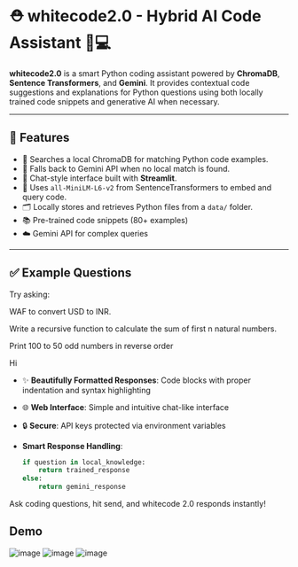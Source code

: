 # ⛑️ whitecode2.0 - Hybrid AI Code Assistant 🤖💻

**whitecode2.0** is a smart Python coding assistant powered by **ChromaDB**, **Sentence Transformers**, and **Gemini**. It provides contextual code suggestions and explanations for Python questions using both locally trained code snippets and generative AI when necessary.

---

## 🚀 Features

- 🔎 Searches a local ChromaDB for matching Python code examples.
- 🤖 Falls back to Gemini API when no local match is found.
- 💬 Chat-style interface built with **Streamlit**.
- 🧠 Uses `all-MiniLM-L6-v2` from SentenceTransformers to embed and query code.
- 🗂️ Locally stores and retrieves Python files from a `data/` folder.
- 📚 Pre-trained code snippets (80+ examples)
- ☁️ Gemini API for complex queries
---


## ✅ Example Questions
Try asking:

WAF to convert USD to INR.

Write a recursive function to calculate the sum of first n natural numbers.

Print 100 to 50 odd numbers in reverse order

Hi


    
- ✨ **Beautifully Formatted Responses**: Code blocks with proper indentation and syntax highlighting
- 🌐 **Web Interface**: Simple and intuitive chat-like interface
- 🔒 **Secure**: API keys protected via environment variables


- **Smart Response Handling**:
  ```python
  if question in local_knowledge:
      return trained_response
  else:
      return gemini_response

Ask coding questions, hit send, and whitecode 2.0 responds instantly!
## Demo
![image](https://github.com/user-attachments/assets/7d9d94f0-1907-4ec9-ad41-d824756b7e15)
![image](https://github.com/user-attachments/assets/1a939f3f-2f1e-48df-8c8e-85e0f35afd05)
![image](https://github.com/user-attachments/assets/c59a08de-b3e6-4a32-b7cf-bd59b1f8c715)




